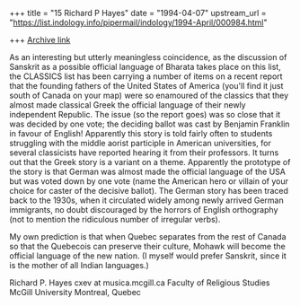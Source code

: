 +++
title = "15 Richard P Hayes"
date = "1994-04-07"
upstream_url = "https://list.indology.info/pipermail/indology/1994-April/000984.html"

+++
[Archive link](https://list.indology.info/pipermail/indology/1994-April/000984.html)

As an interesting but utterly meaningless coincidence, as the
discussion of Sanskrit as a possible official language of Bharata
takes place on this list, the CLASSICS list has been carrying a
number of items on a recent report that the founding fathers of the
United States of America (you'll find it just south of Canada on your
map) were so enamoured of the classics that they almost made classical
Greek the official language of their newly independent Republic. The
issue (so the report goes) was so close that it was decided by one vote;
the deciding ballot was cast by Benjamin Franklin in favour of English!
Apparently this story is told fairly often to students struggling with
the middle aorist participle in American universities, for several
classicists have reported hearing it from their professors. It turns out
that the Greek story is a variant on a theme. Apparently the prototype
of the story is that German was almost made the official language of
the USA but was voted down by one vote (name the American hero or
villain of your choice for caster of the decisive ballot). The German
story has been traced back to the 1930s, when it circulated widely among
newly arrived German immigrants, no doubt discouraged by the horrors of
English orthography (not to mention the ridiculous number of irregular
verbs).

My own prediction is that when Quebec separates from the rest of
Canada so that the Quebecois can preserve their culture, Mohawk will
become the official language of the new nation. (I myself would prefer
Sanskrit, since it is the mother of all Indian languages.)


Richard P. Hayes                                   cxev at musica.mcgill.ca
Faculty of Religious Studies     McGill University      Montreal, Quebec





